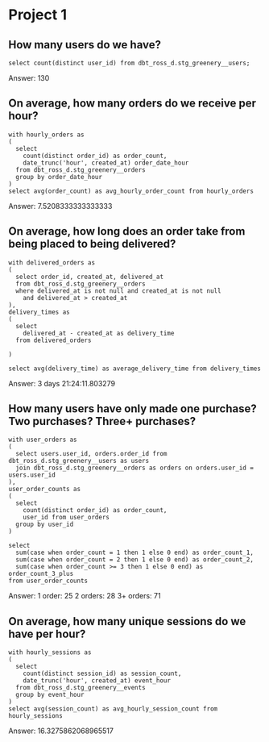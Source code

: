# Project 1
## How many users do we have?
 
```select count(distinct user_id) from dbt_ross_d.stg_greenery__users;```

Answer: 130


## On average, how many orders do we receive per hour?

```
with hourly_orders as 
(
  select 
    count(distinct order_id) as order_count, 
    date_trunc('hour', created_at) order_date_hour
  from dbt_ross_d.stg_greenery__orders
  group by order_date_hour
)
select avg(order_count) as avg_hourly_order_count from hourly_orders
```

Answer: 7.5208333333333333


## On average, how long does an order take from being placed to being delivered?
```
with delivered_orders as
(
  select order_id, created_at, delivered_at
  from dbt_ross_d.stg_greenery__orders
  where delivered_at is not null and created_at is not null
    and delivered_at > created_at
),
delivery_times as
(
  select 
    delivered_at - created_at as delivery_time
  from delivered_orders
  
)

select avg(delivery_time) as average_delivery_time from delivery_times
```

Answer: 3 days 21:24:11.803279


## How many users have only made one purchase? Two purchases? Three+ purchases?

```
with user_orders as
(
  select users.user_id, orders.order_id from dbt_ross_d.stg_greenery__users as users
  join dbt_ross_d.stg_greenery__orders as orders on orders.user_id = users.user_id
),
user_order_counts as
(
  select 
    count(distinct order_id) as order_count, 
    user_id from user_orders
  group by user_id
)

select 
  sum(case when order_count = 1 then 1 else 0 end) as order_count_1,
  sum(case when order_count = 2 then 1 else 0 end) as order_count_2,
  sum(case when order_count >= 3 then 1 else 0 end) as order_count_3_plus
from user_order_counts
```

Answer: 
1 order: 25
2 orders: 28
3+ orders: 71


## On average, how many unique sessions do we have per hour?

```
with hourly_sessions as 
(
  select 
    count(distinct session_id) as session_count, 
    date_trunc('hour', created_at) event_hour
  from dbt_ross_d.stg_greenery__events
  group by event_hour
)
select avg(session_count) as avg_hourly_session_count from hourly_sessions
```

Answer: 16.3275862068965517